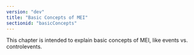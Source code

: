 ```yaml
---
version: "dev"
title: "Basic Concepts of MEI"
sectionid: "basicConcepts"
---
```


This chapter is intended to explain basic concepts of MEI, like events vs. controlevents.
